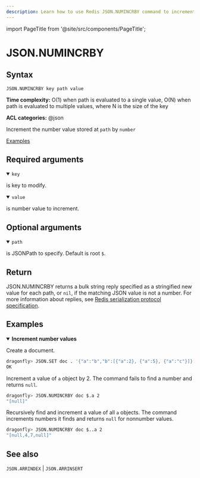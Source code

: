```yaml
---
description: Learn how to use Redis JSON.NUMINCRBY command to increment a number inside a JSON document.
---
```

import PageTitle from '@site/src/components/PageTitle';

# JSON.NUMINCRBY

<PageTitle title="Redis JSON.NUMINCRBY Command (Documentation) | Dragonfly" />

## Syntax

    JSON.NUMINCRBY key path value

**Time complexity:** O(1) when path is evaluated to a single value, O(N) when path is evaluated to multiple values, where N is the size of the key

**ACL categories:** @json

Increment the number value stored at `path` by `number`

[Examples](#examples)

## Required arguments

<details open><summary><code>key</code></summary> 

is key to modify.
</details>

<details open><summary><code>value</code></summary> 

is number value to increment. 
</details>

## Optional arguments

<details open><summary><code>path</code></summary> 

is JSONPath to specify. Default is root `$`.
</details>

## Return 

JSON.NUMINCRBY returns a bulk string reply specified as a stringified new value for each path, or `nil`, if the matching JSON value is not a number. 
For more information about replies, see [Redis serialization protocol specification](https://redis.io/docs/latest/develop/reference/protocol-spec). 

## Examples

<details open>
<summary><b>Increment number values</b></summary>

Create a document.

``` bash
dragonfly> JSON.SET doc . '{"a":"b","b":[{"a":2}, {"a":5}, {"a":"c"}]}'
OK
```

Increment a value of `a` object by 2. The command fails to find a number and returns `null`.

``` bash
dragonfly> JSON.NUMINCRBY doc $.a 2
"[null]"
```

Recursively find and increment a value of all `a` objects. The command increments numbers it finds and returns `null` for nonnumber values.

``` bash
dragonfly> JSON.NUMINCRBY doc $..a 2
"[null,4,7,null]"
```

</details>

## See also

`JSON.ARRINDEX` | `JSON.ARRINSERT` 
